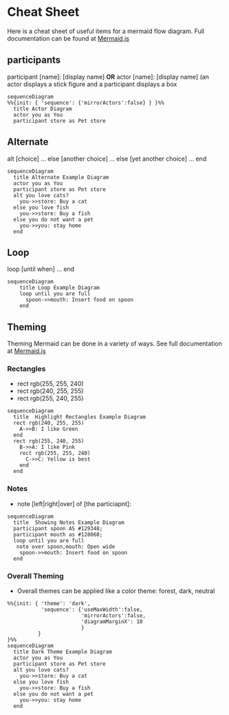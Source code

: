 # Cheat Sheet

Here is a cheat sheet of useful items for a mermaid flow diagram.  Full documentation can be found at [Mermaid.js](https://mermaid-js.github.io/mermaid/#/sequenceDiagram)

## participants
  participant [name]: [display name] **OR** actor [name]: [display name] (an actor displays a stick figure and a participant displays a box

  
  ```mermaid
  sequenceDiagram
  %%{init: { 'sequence': {'mirrorActors':false} } }%%
    title Actor Diagram
    actor you as You
    participant store as Pet store
  ```

## Alternate
 alt [choice]
    ...
 else [another choice]
    ...
 else [yet another choice]
    ...
 end

  ```mermaid
  sequenceDiagram
    title Alternate Example Diagram
    actor you as You
    participant store as Pet store
    alt you love cats?
      you->>store: Buy a cat
    else you love fish
      you->>store: Buy a fish
    else you do not want a pet
      you->>you: stay home
    end  
  ```

## Loop
 loop [until when]
   ...
 end

  ```mermaid
  sequenceDiagram
      title Loop Example Diagram
      loop until you are full
        spoon->>mouth: Insert food on spoon
      end
  ```

## Theming
  Theming Mermaid can be done in a variety of ways.  See full documentation at [Mermaid.js](https://mermaid-js.github.io/mermaid/#/theming)

### Rectangles
   * rect rgb(255, 255, 240)
   * rect rgb(240, 255, 255)
   * rect rgb(255, 240, 255)
  ```mermaid
  sequenceDiagram
    title  Highlight Rectangles Example Diagram
    rect rgb(240, 255, 255) 
      A->>B: I like Green
    end
    rect rgb(255, 240, 255)
      B->>A: I like Pink
      rect rgb(255, 255, 240)
        C->>C: Yellow is best
      end
    end
  ```

### Notes
   * note [left|right|over] of [the particiapnt]: <note>
  ```mermaid
  sequenceDiagram
    title  Showing Notes Example Diagram
    participant spoon AS #129348;
    participant mouth as #128068;
    loop until you are full
     note over spoon,mouth: Open wide
      spoon->>mouth: Insert food on spoon
    end
  ```

### Overall Theming
  * Overall themes can be applied like a color theme: forest, dark, neutral
  ```mermaid
  %%{init: { 'theme': 'dark',
             'sequence': {'useMaxWidth':false, 
                          'mirrorActors':false,   
                          'diagramMarginX': 10
                          } 
            } 
  }%%
  sequenceDiagram
    title Dark Theme Example Diagram
    actor you as You
    participant store as Pet store
    alt you love cats?
      you->>store: Buy a cat
    else you love fish
      you->>store: Buy a fish
    else you do not want a pet
      you->>you: stay home
    end  
  ```

